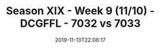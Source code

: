---
title: Season XIX - Week 9 (11/10) - DCGFFL - 7032 vs 7033
teams_score:
- team: 7032
  score: 38
- team: 7033
  score: 14
mvp: Joey, Paul
game-ball: Mike, Andy
season: 19
week: 9
date: '2019-11-13T22:06:17'
pageid: season-xix-week-9-11-10-7032-vs-7033
---